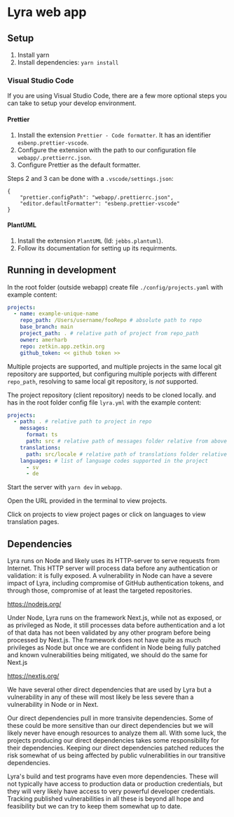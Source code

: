 # Lyra web app

## Setup

1. Install yarn
2. Install dependencies: `yarn install`

### Visual Studio Code

If you are using Visual Studio Code, there are a few more optional steps
you can take to setup your develop environment.

#### Prettier

1. Install the extension `Prettier - Code formatter`.
   It has an identifier `esbenp.prettier-vscode`.
2. Configure the extension with the path to our
   configuration file `webapp/.prettierrc.json`.
3. Configure Prettier as the default formatter.

Steps 2 and 3 can be done with a `.vscode/settings.json`:

```
{
    "prettier.configPath": "webapp/.prettierrc.json",
    "editor.defaultFormatter": "esbenp.prettier-vscode"
}
```

#### PlantUML

1. Install the extension `PlantUML` (Id: `jebbs.plantuml`).
2. Follow its documentation for setting up its requirments.

## Running in development

In the root folder (outside webapp) create file `./config/projects.yaml`
with example content:

```yaml
projects:
  - name: example-unique-name
    repo_path: /Users/username/fooRepo # absolute path to repo
    base_branch: main
    project_path: . # relative path of project from repo_path
    owner: amerharb
    repo: zetkin.app.zetkin.org
    github_token: << github token >>
```

Multiple projects are supported, and multiple projects in the same local git repository
are supported, but configuring multiple porjects with different `repo_path`, resolving to
same local git repository, is _not_ supported.

The project repository (client repository) needs to be cloned locally. and has in the root folder config
file `lyra.yml` with the
example content:

```yaml
projects:
  - path: . # relative path to project in repo
    messages:
      format: ts
      path: src # relative path of messages folder relative from above project path
    translations:
      path: src/locale # relative path of translations folder relative from above project path
    languages: # list of language codes supported in the project
      - sv
      - de
```

Start the server with `yarn dev` in `webapp`.

Open the URL provided in the terminal to view projects.

Click on projects to view project pages
or click on languages to view translation pages.

## Dependencies

Lyra runs on Node and likely uses its HTTP-server to serve requests
from Internet. This HTTP server will process data before any
authentication or validation: it is fully exposed. A vulnerability
in Node can have a severe impact of Lyra, including compromise of
GitHub authentication tokens, and through those, compromise of at
least the targeted repositories.

https://nodejs.org/

Under Node, Lyra runs on the framework Next.js, while not as exposed,
or as privileged as Node, it still processes data before authentication
and a lot of that data has not been validated by any other program before
being processed by Next.js. The framework does not have quite as much
privileges as Node but once we are confident in Node being fully patched
and known vulnerabilities being mitigated, we should do the same for Next.js

https://nextjs.org/

We have several other direct dependencies that are used by Lyra but
a vulnerability in any of these will most likely be less severe than
a vulnerability in Node or in Next.

Our direct dependencies pull in more transivite dependencies. Some of
these could be more sensitive than our direct dependencies but we will
likely never have enough resources to analyze them all. With some luck,
the projects producing our direct dependencies takes some responsibility
for their dependencies. Keeping our direct dependencies patched reduces
the risk somewhat of us being affected by public vulnerabilities in our
transitive dependencies.

Lyra's build and test programs have even more dependencies. These will
not typically have access to production data or production credentials,
but they will very likely have access to very powerful developer
credentials. Tracking published vulnerabilities in all these is beyond
all hope and feasibility but we can try to keep them somewhat up to date.
